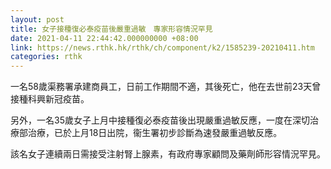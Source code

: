 ```yaml
---
layout: post
title: 女子接種復必泰疫苗後嚴重過敏　專家形容情況罕見
date: 2021-04-11 22:44:42.000000000 +08:00
link: https://news.rthk.hk/rthk/ch/component/k2/1585239-20210411.htm
categories: rthk
---
```


一名58歲渠務署承建商員工，日前工作期間不適，其後死亡，他在去世前23天曾接種科興新冠疫苗。

另外，一名35歲女子上月中接種復必泰疫苗後出現嚴重過敏反應，一度在深切治療部治療，已於上月18日出院，衞生署初步診斷為速發嚴重過敏反應。

該名女子連續兩日需接受注射腎上腺素，有政府專家顧問及藥劑師形容情況罕見。

